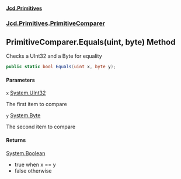 #### [Jcd.Primitives](index.md 'index')
### [Jcd.Primitives](Jcd.Primitives.md 'Jcd.Primitives').[PrimitiveComparer](Jcd.Primitives.PrimitiveComparer.md 'Jcd.Primitives.PrimitiveComparer')

## PrimitiveComparer.Equals(uint, byte) Method

Checks a UInt32 and a Byte for equality

```csharp
public static bool Equals(uint x, byte y);
```
#### Parameters

<a name='Jcd.Primitives.PrimitiveComparer.Equals(uint,byte).x'></a>

`x` [System.UInt32](https://docs.microsoft.com/en-us/dotnet/api/System.UInt32 'System.UInt32')

The first item to compare

<a name='Jcd.Primitives.PrimitiveComparer.Equals(uint,byte).y'></a>

`y` [System.Byte](https://docs.microsoft.com/en-us/dotnet/api/System.Byte 'System.Byte')

The second item to compare

#### Returns
[System.Boolean](https://docs.microsoft.com/en-us/dotnet/api/System.Boolean 'System.Boolean')  
*  true when x == y  
*  false otherwise